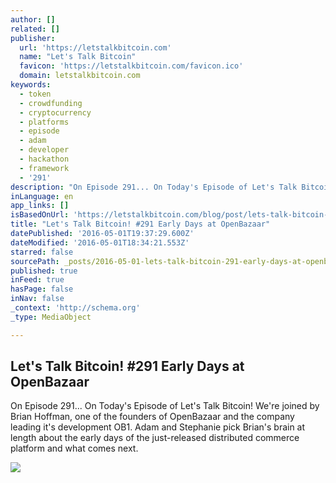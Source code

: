 ```yaml
---
author: []
related: []
publisher:
  url: 'https://letstalkbitcoin.com'
  name: "Let's Talk Bitcoin"
  favicon: 'https://letstalkbitcoin.com/favicon.ico'
  domain: letstalkbitcoin.com
keywords:
  - token
  - crowdfunding
  - cryptocurrency
  - platforms
  - episode
  - adam
  - developer
  - hackathon
  - framework
  - '291'
description: "On Episode 291... On Today's Episode of Let's Talk Bitcoin! We're joined by Brian Hoffman, one of the founders of OpenBazaar and the company leading it's development OB1. Adam and Stephanie pick Brian's brain at length about the early days of the just-released distributed commerce platform and what comes next."
inLanguage: en
app_links: []
isBasedOnUrl: 'https://letstalkbitcoin.com/blog/post/lets-talk-bitcoin-291-early-days-at-openbazaar'
title: "Let's Talk Bitcoin! #291 Early Days at OpenBazaar"
datePublished: '2016-05-01T19:37:29.600Z'
dateModified: '2016-05-01T18:34:21.553Z'
starred: false
sourcePath: _posts/2016-05-01-lets-talk-bitcoin-291-early-days-at-openbazaar.md
published: true
inFeed: true
hasPage: false
inNav: false
_context: 'http://schema.org'
_type: MediaObject

---
```

<article style=""><h1>Let's Talk Bitcoin! #291 Early Days at OpenBazaar</h1><p>On Episode 291... On Today's Episode of Let's Talk Bitcoin! We're joined by Brian Hoffman, one of the founders of OpenBazaar and the company leading it's development OB1. Adam and Stephanie pick Brian's brain at length about the early days of the just-released distributed commerce platform and what comes next.</p><img src="http://bkeychain.com/Resources/bitcoin-keychain-in-hand-0460c.jpg" /></article>